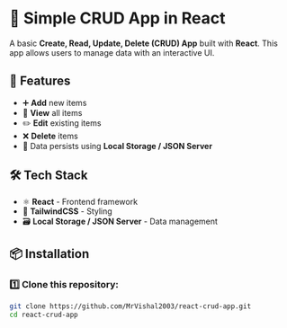 # 📝 Simple CRUD App in React

A basic **Create, Read, Update, Delete (CRUD) App** built with **React**. This app allows users to manage data with an interactive UI.

## 🚀 Features
- ➕ **Add** new items
- 👀 **View** all items
- ✏️ **Edit** existing items
- ❌ **Delete** items
- 💾 Data persists using **Local Storage / JSON Server**

## 🛠️ Tech Stack
- ⚛️ **React** - Frontend framework
- 🎨 **TailwindCSS** - Styling
- 🗃️ **Local Storage / JSON Server** - Data management

## 📦 Installation

### 1️⃣ Clone this repository:  
```bash
git clone https://github.com/MrVishal2003/react-crud-app.git
cd react-crud-app
